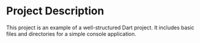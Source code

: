 # Project Description
This project is an example of a well-structured Dart project. It includes basic files and directories for a simple console application.